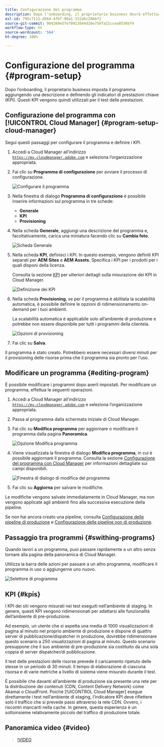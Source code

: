 ```yaml
---
title: Configurazione del programma
description: Dopo l’onboarding, il proprietario business dovrà effettuare una configurazione iniziale del programma.
exl-id: 795c7112-d564-4fbf-96a1-152a6c286bf2
source-git-commit: 984269e5fe70913644d26e759fa21ccea0536bf4
workflow-type: ht
source-wordcount: '564'
ht-degree: 100%

---
```



# Configurazione del programma {#program-setup}

Dopo l’onboarding, il proprietario business imposta il programma aggiungendo una descrizione e definendo gli indicatori di prestazioni chiave (KPI). Questi KPI vengono quindi utilizzati per il test delle prestazioni.

## Configurazione del programma con [!UICONTROL Cloud Manager] {#program-setup-cloud-manager}

Segui questi passaggi per configurare il programma e definire i KPI.

1. Accedi a Cloud Manager all’indirizzo [`https://my.cloudmanager.adobe.com`](https://my.cloudmanager.adobe.com) e seleziona l’organizzazione appropriata.

1. Fai clic su **Programma di configurazione** per avviare il processo di configurazione.

   ![Configurare il programma](/help/assets/set-up-program/setup1.png)

1. Nella finestra di dialogo **Programma di configurazione** è possibile inserire informazioni sul programma in tre schede:

   * **Generale**
   * **KPI**
   * **Provisioning**

1. Nella scheda **Generale**, aggiungi una descrizione del programma e, facoltativamente, carica una miniatura facendo clic su **Cambia foto**.

   ![Scheda Generale](/help/assets/Setup_Program-General.png)

1. Nella scheda **KPI**, definisci i KPI. In questo esempio, vengono definiti KPI separati per **AEM Sites** e **AEM Assets**. Specifica i KPI per i prodotti per i quali disponi della licenza.

   Consulta la sezione [KPI](#kpis) per ulteriori dettagli sulla misurazione dei KPI in Cloud Manager.

   ![Definizione dei KPI](/help/assets/Setup_Program-KPIs.png)

1. Nella scheda **Provisioning**, se per il programma è abilitata la scalabilità automatica, è possibile definire le opzioni di ridimensionamento on-demand per i tuoi ambienti.

   La scalabilità automatica è applicabile solo all’ambiente di produzione e potrebbe non essere disponibile per tutti i programmi della clientela.

   ![Opzioni di provisioning](/help/assets/Setup_Program-Provisioning.png)

1. Fai clic su **Salva**.

Il programma è stato creato. Potrebbero essere necessari diversi minuti per il provisioning delle risorse prima che il programma sia pronto per l’uso.

## Modificare un programma {#editing-program}

È possibile modificare i programmi dopo averli impostati. Per modificare un programma, effettua le seguenti operazioni.

1. Accedi a Cloud Manager all’indirizzo [`https://my.cloudmanager.adobe.com`](https://my.cloudmanager.adobe.com) e seleziona l’organizzazione appropriata.

1. Passa al programma dalla schermata iniziale di Cloud Manager.

1. Fai clic su **Modifica programma** per aggiornare o modificare il programma dalla pagina **Panoramica**.

   ![Opzione Modifica programma](/help/assets/set-up-program/edit-program1.png)

1. Viene visualizzata la finestra di dialogo **Modifica programma**, in cui è possibile aggiornare il programma. Consulta la sezione [Configurazione del programma con Cloud Manager](#program-setup-cloud-manager) per informazioni dettagliate sui campi disponibili.

   ![Finestra di dialogo di modifica del programma](/help/assets/set-up-program/edit-program-general.png)

1. Fai clic su **Aggiorna** per salvare le modifiche.

Le modifiche vengono salvate immediatamente in Cloud Manager, ma non vengono applicate agli ambienti fino alla successiva esecuzione della pipeline.

Se non hai ancora creato una pipeline, consulta [Configurazione delle pipeline di produzione](/help/using/production-pipelines.md) e [Configurazione delle pipeline non di produzione](/help/using/non-production-pipelines.md).

## Passaggio tra programmi {#swithing-programs}

Quando lavori a un programma, puoi passare rapidamente a un altro senza tornare alla pagina della panoramica di Cloud Manager.

Utilizza la barra delle azioni per passare a un altro programma, modificare il programma in uso o aggiungerne uno nuovo.

![Selettore di programma](/help/assets/set-up-program/setup2.png)

## KPI {#kpis}

I KPI dei siti vengono misurati nei test eseguiti nell’ambiente di staging. In genere, questi KPI vengono ridimensionati per adattarsi alle funzionalità dell’ambiente di pre-produzione.

Ad esempio, un utente che si aspetta una media di 1000 visualizzazioni di pagina al minuto nel proprio ambiente di produzione e dispone di quattro server di pubblicazione/dispatcher in produzione, dovrebbe ridimensionare questo scenario a 250 visualizzazioni di pagina al minuto. Questo scenario presuppone che il suo ambiente di pre-produzione sia costituito da una sola coppia di server dispatcher/di pubblicazione.

Il test delle prestazioni delle risorse prevede il caricamento ripetuto delle stesse in un periodo di 30 minuti. Il tempo di elaborazione di ciascuna risorsa e di varie metriche a livello di sistema viene misurato durante il test.

È possibile che davanti all’ambiente di produzione sia presente una rete per la distribuzione dei contenuti (CDN, Content Delivery Network) come Akamai o CloudFront. Poiché [!UICONTROL Cloud Manager] esegue direttamente i test nell’ambiente di staging, l’indicatore KPI deve riflettere solo il traffico che si prevede passi attraverso la rete CDN. Ovvero, i riscontri mancanti nella cache. In genere, questa esperienza è un sottoinsieme relativamente piccolo del traffico di produzione totale.

## Panoramica video {#video}

>[!VIDEO](https://video.tv.adobe.com/v/328126?captions=ita)
